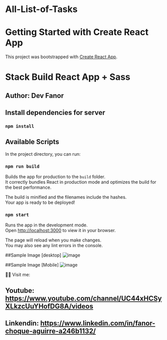 # All-List-of-Tasks

# Getting Started with Create React App

This project was bootstrapped with [Create React App](https://github.com/facebook/create-react-app).

# Stack Build   React App + Sass

## Author: Dev Fanor

## Install dependencies for server 
### `npm install`


## Available Scripts


In the project directory, you can run:


### `npm run build`

Builds the app for production to the `build` folder.\
It correctly bundles React in production mode and optimizes the build for the best performance.

The build is minified and the filenames include the hashes.\
Your app is ready to be deployed!
### `npm start`

Runs the app in the development mode.\
Open [http://localhost:3000](http://localhost:3000) to view it in your browser.

The page will reload when you make changes.\
You may also see any lint errors in the console.



##Sample Image [desktop]
![image](https://user-images.githubusercontent.com/87057752/169975697-9c070909-c517-45e2-8872-aa03ebc74360.png)

##Sample Image [Mobile]
![image](https://user-images.githubusercontent.com/87057752/169976228-dd0e873e-6092-4c1c-ba8b-7d544b64e039.png)


🐻‍❄️ Visit me:
## Youtube: https://www.youtube.com/channel/UC44xHCSyXLkzcUuYHofDG8A/videos


## Linkendin: https://www.linkedin.com/in/fanor-choque-aguirre-a246b1132/
